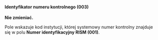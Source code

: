 #### **Identyfikator numeru kontrolnego (003)**

**Nie zmieniać.**

Pole wskazuje kod instytucji, której systemowy numer kontrolny znajduje się w polu **Numer identyfikacyjny RISM (001)**.